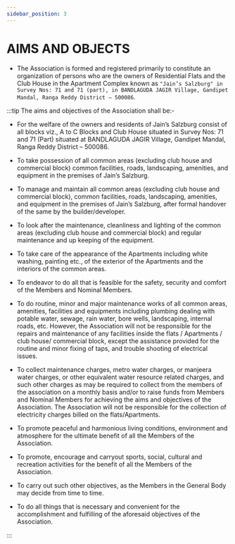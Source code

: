 ```yaml
---
sidebar_position: 3
---
```


# AIMS AND OBJECTS

- The Association is formed and registered primarily to constitute an organization of persons who are the owners of Residential Flats and the Club House in the Apartment Complex known as `"Jain’s Salzburg" in Survey Nos: 71 and 71 (part), in BANDLAGUDA JAGIR Village, Gandipet Mandal, Ranga Reddy District – 500086`. 

:::tip The aims and objectives of the Association shall be:-


- For the welfare of the owners and residents of Jain’s Salzburg consist of all blocks viz., A to C Blocks and Club House situated in Survey Nos: 71 and 71 (Part) situated at BANDLAGUDA JAGIR Village, Gandipet Mandal, Ranga Reddy District – 500086.

- To take possession of all common areas (excluding club house and commercial block) common facilities, roads, landscaping, amenities, and equipment in the premises of  Jain’s Salzburg.

- To manage and maintain all common areas (excluding club house and commercial block), common facilities, roads, landscaping, amenities, and equipment in the premises of Jain’s Salzburg, after formal handover of the same by the builder/developer.

- To look after the maintenance, cleanliness and lighting of the common areas (excluding club house and commercial block) and regular maintenance and up keeping of the equipment.

- To take care of the appearance of the Apartments including white washing, painting etc., of the exterior of the Apartments and the interiors of the common areas.

- To endeavor to do all that is feasible for the safety, security and comfort of the Members and Nominal Members.

- To do routine, minor and major maintenance works of all common areas, amenities, facilities and equipments including plumbing dealing with potable water, sewage, rain water, bore wells, landscaping, internal roads,  etc.  However, the Association will not be responsible for the repairs and maintenance of any facilities inside the flats / Apartments / club house/ commercial block, except the assistance provided for the routine and minor fixing of taps, and trouble shooting of electrical issues.

- To collect maintenance charges, metro water charges, or manjeera water charges, or other equivalent water resource related charges, and such other charges as may be required to collect from the members of the association on a monthly basis and/or to raise funds from Members and Nominal Members for achieving the aims and objectives of the Association. The Association will not
be responsible for the collection of electricity charges billed on the flats/Apartments.

- To promote peaceful and harmonious living conditions, environment and atmosphere for the ultimate benefit of all the Members of the Association.

- To	promote,	encourage	and	carryout	sports,	social,	cultural	and recreation activities for the benefit of all the Members of the Association.

- To carry out such other objectives, as the Members in the General Body may decide from time to time.

- To do all things that is necessary and convenient for the accomplishment and fulfilling of the aforesaid objectives of the Association.


:::

